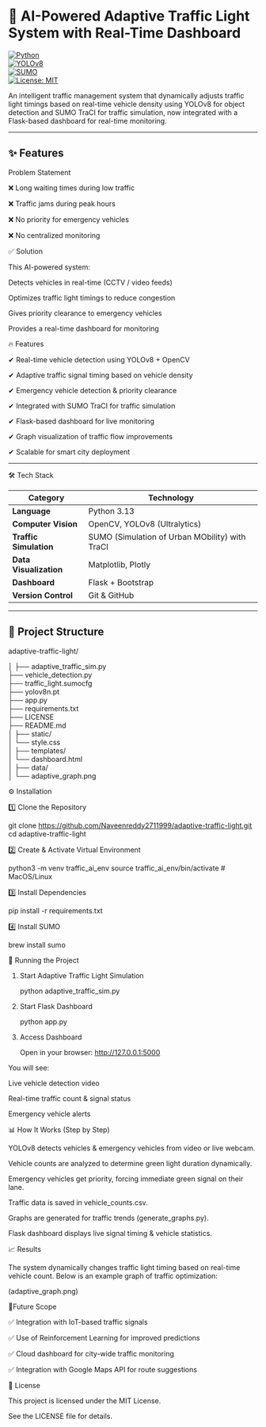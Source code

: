 # 🚦 AI-Powered Adaptive Traffic Light System with Real-Time Dashboard

[![Python](https://img.shields.io/badge/Python-3.13-blue?logo=python)](https://www.python.org/)  
[![YOLOv8](https://img.shields.io/badge/YOLOv8-Object_Detection-green?logo=opencv)](https://github.com/ultralytics/ultralytics)  
[![SUMO](https://img.shields.io/badge/SUMO-Traffic_Simulation-orange?logo=linux)](https://www.eclipse.org/sumo/)  
[![License: MIT](https://img.shields.io/badge/License-MIT-lightgrey?logo=open-source-initiative)](LICENSE)

An intelligent traffic management system that dynamically adjusts traffic light timings based on real-time vehicle density using YOLOv8 for object detection and SUMO TraCI for traffic simulation, now integrated with a Flask-based dashboard for real-time monitoring.


---

## ✨ Features

Problem Statement

❌ Long waiting times during low traffic

❌ Traffic jams during peak hours

❌ No priority for emergency vehicles

❌ No centralized monitoring

✅ Solution

This AI-powered system:

Detects vehicles in real-time (CCTV / video feeds)

Optimizes traffic light timings to reduce congestion

Gives priority clearance to emergency vehicles

Provides a real-time dashboard for monitoring

🔥 Features

✔ Real-time vehicle detection using YOLOv8 + OpenCV

✔ Adaptive traffic signal timing based on vehicle density

✔ Emergency vehicle detection & priority clearance

✔ Integrated with SUMO TraCI for traffic simulation

✔ Flask-based dashboard for live monitoring

✔ Graph visualization of traffic flow improvements

✔ Scalable for smart city deployment



---
🛠 Tech Stack


| Category               | Technology                                     |
| ---------------------- | ---------------------------------------------- |
| **Language**           | Python 3.13                                    |
| **Computer Vision**    | OpenCV, YOLOv8 (Ultralytics)                   |
| **Traffic Simulation** | SUMO (Simulation of Urban MObility) with TraCI |
| **Data Visualization** | Matplotlib, Plotly                             |
| **Dashboard**          | Flask + Bootstrap                              |
| **Version Control**    | Git & GitHub                                   |


---

## 📂 Project Structure

adaptive-traffic-light/

│
├── adaptive_traffic_sim.py      
├── vehicle_detection.py         
├── traffic_light.sumocfg         
├── yolov8n.pt                   
├── app.py                       
├── requirements.txt              
├── LICENSE                       
├── README.md                   
│
├── static/                      
│   └── style.css                
│
├── templates/                    
│   └── dashboard.html            
│
├── data/                        
│
└── adaptive_graph.png          

⚙️ Installation

1️⃣ Clone the Repository

git clone https://github.com/Naveenreddy2711999/adaptive-traffic-light.git
cd adaptive-traffic-light


2️⃣ Create & Activate Virtual Environment

python3 -m venv traffic_ai_env
source traffic_ai_env/bin/activate    # MacOS/Linux


3️⃣ Install Dependencies

pip install -r requirements.txt


4️⃣ Install SUMO

brew install sumo


🚀 Running the Project

1. Start Adaptive Traffic Light Simulation

    python adaptive_traffic_sim.py

2. Start Flask Dashboard
   
    python app.py

4. Access Dashboard
   
    Open in your browser:
        http://127.0.0.1:5000


You will see:

Live vehicle detection video

Real-time traffic count & signal status

Emergency vehicle alerts


📊 How It Works (Step by Step)

YOLOv8 detects vehicles & emergency vehicles from video or live webcam.

Vehicle counts are analyzed to determine green light duration dynamically.

Emergency vehicles get priority, forcing immediate green signal on their lane.

Traffic data is saved in vehicle_counts.csv.

Graphs are generated for traffic trends (generate_graphs.py).

Flask dashboard displays live signal timing & vehicle statistics.


📈 Results

The system dynamically changes traffic light timing based on real-time vehicle count.
Below is an example graph of traffic optimization:

(adaptive_graph.png)


🔮Future Scope

✅ Integration with IoT-based traffic signals

✅ Use of Reinforcement Learning for improved predictions

✅ Cloud dashboard for city-wide traffic monitoring

✅ Integration with Google Maps API for route suggestions

📜 License

This project is licensed under the MIT License.

See the LICENSE file for details.



    
